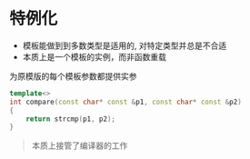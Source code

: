 # 特例化

- 模板能做到到多数类型是适用的, 对特定类型并总是不合适
- 本质上是一个模板的实例，而非函数重载

为原模版的每个模板参数都提供实参

```c++
template<>
int compare(const char* const &p1, const char* const &p2)
{
    return strcmp(p1, p2);
}
```

> 本质上接管了编译器的工作